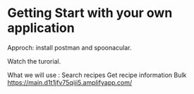 # Getting Start with your own application

Approch:
install postman and spoonacular.


Watch the turorial.

What we will use :
Search recipes 
Get recipe information Bulk
https://main.d1t1jfv75qiji5.amplifyapp.com/
